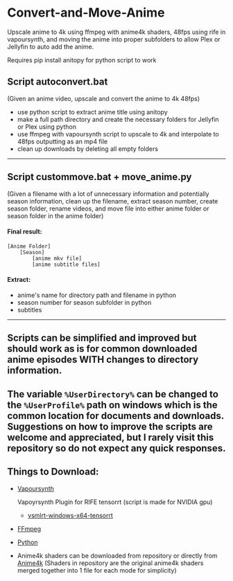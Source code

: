 # Convert-and-Move-Anime
Upscale anime to 4k using ffmpeg with anime4k shaders, 48fps using rife in vapoursynth, and moving the anime into proper subfolders to allow Plex or Jellyfin to auto add the anime.

Requires pip install anitopy for python script to work

## Script autoconvert.bat
(Given an anime video, upscale and convert the anime to 4k 48fps)
- use python script to extract anime title using anitopy
- make a full path directory and create the necessary folders for Jellyfin or Plex using python
- use ffmpeg with vapoursynth script to upscale to 4k and interpolate to 48fps outputting as an mp4 file
- clean up downloads by deleting all empty folders
-----------------------------------------------

## Script custommove.bat + move_anime.py
(Given a filename with a lot of unnecessary information and potentially season information, clean up the filename, extract season number, create season folder, rename videos, and move file into either anime folder or season folder in the anime folder)
#### Final result:
    [Anime Folder]
	    [Season]
	        [anime mkv file]
		    [anime subtitle files]
#### Extract:
  - anime's name for directory path and filename in python
  - season number for season subfolder in python
  - subtitles
-----------------------------------------------

## Scripts can be simplified and improved but should work as is for common downloaded anime episodes **WITH** changes to directory information.
The variable `%UserDirectory%` can be changed to the `%UserProfile%` path on windows which is the common location for documents and downloads.
Suggestions on how to improve the scripts are welcome and appreciated, but I rarely visit this repository so do not expect any quick responses.
-----------------------------------------------

## Things to Download:
  - [Vapoursynth](https://www.vapoursynth.com/doc/installation.html)
    
    Vapoyrsynth Plugin for RIFE tensorrt (script is made for NVIDIA gpu)
      - [vsmlrt-windows-x64-tensorrt](https://github.com/AmusementClub/vs-mlrt/releases)
  - [FFmpeg](https://ffmpeg.org/download.html)
  - [Python](https://www.python.org/downloads/)
  - Anime4k shaders can be downloaded from repository or directly from [Anime4k](https://github.com/bloc97/Anime4K) (Shaders in repository are the original anime4k shaders merged together into 1 file for each mode for simplicity)
